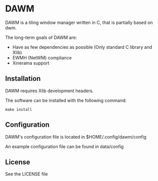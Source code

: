 DAWM
=========

DAWM is a tiling window manager written in C, that is partially based on dwm.

The long-term goals of DAWM are:

* Have as few dependencies as possible (Only standard C library and Xlib)
* EWMH (NetWM) compliance
* Xinerama support

Installation
------------
DAWM requires Xlib development headers.

The software can be installed with the following command:

    make install

Configuration
------------
DAWM's configuration file is located in $HOME/.config/dawm/config

An example configuration file can be found in data/config

License
------------
See the LICENSE file
